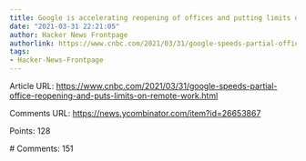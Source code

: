 ```yaml
---
title: Google is accelerating reopening of offices and putting limits on remote work
date: "2021-03-31 22:21:05"
author: Hacker News Frontpage
authorlink: https://www.cnbc.com/2021/03/31/google-speeds-partial-office-reopening-and-puts-limits-on-remote-work.html
tags:
- Hacker-News-Frontpage
---
```


<p>Article URL: <a href="https://www.cnbc.com/2021/03/31/google-speeds-partial-office-reopening-and-puts-limits-on-remote-work.html">https://www.cnbc.com/2021/03/31/google-speeds-partial-office-reopening-and-puts-limits-on-remote-work.html</a></p>
<p>Comments URL: <a href="https://news.ycombinator.com/item?id=26653867">https://news.ycombinator.com/item?id=26653867</a></p>
<p>Points: 128</p>
<p># Comments: 151</p>
